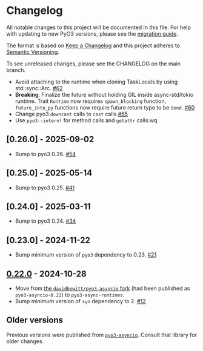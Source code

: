 # Changelog

All notable changes to this project will be documented in this file. For help with updating to new
PyO3 versions, please see the [migration guide](https://pyo3.rs/latest/migration.html).

The format is based on [Keep a Changelog](https://keepachangelog.com/en/1.0.0/)
and this project adheres to [Semantic Versioning](https://semver.org/spec/v2.0.0.html).

To see unreleased changes, please see the CHANGELOG on the main branch.

<!-- towncrier release notes start -->

- Avoid attaching to the runtime when cloning TaskLocals by using std::sync::Arc. [#62](https://github.com/PyO3/pyo3-async-runtimes/pull/62)
- **Breaking**: Finalize the future without holding GIL inside async-std/tokio runtime.
  Trait `Runtime` now requires `spawn_blocking` function,
  `future_into_py` functions now require future return type to be `Send`.
  [#60](https://github.com/PyO3/pyo3-async-runtimes/pull/60)
- Change pyo3 `downcast` calls to `cast` calls [#65](https://github.com/PyO3/pyo3-async-runtimes/pull/65)
- Use `pyo3::intern!` for method calls and `getattr` calls:wq

## [0.26.0] - 2025-09-02

- Bump to pyo3 0.26.  [#54](https://github.com/PyO3/pyo3-async-runtimes/pull/54)

## [0.25.0] - 2025-05-14

- Bump to pyo3 0.25. [#41](https://github.com/PyO3/pyo3-async-runtimes/pull/41)

## [0.24.0] - 2025-03-11

- Bump to pyo3 0.24. [#34](https://github.com/PyO3/pyo3-async-runtimes/pull/34)

## [0.23.0] - 2024-11-22

- Bump minimum version of `pyo3` dependency to 0.23. [#21](https://github.com/PyO3/pyo3-async-runtimes/pull/21)

## [0.22.0] - 2024-10-28

- Move from [the `davidhewitt/pyo3-asyncio` fork](https://github.com/davidhewitt/pyo3-asyncio) (had been published as `pyo3-asyncio-0.21`) to `pyo3-async-runtimes`.
- Bump minimum version of `syn` dependency to 2. [#12](https://github.com/PyO3/pyo3-async-runtimes/pull/12)

## Older versions

Previous versions were published from [`pyo3-asyncio`](https://github.com/awestlake87/pyo3-asyncio). Consult that library for older changes.

[Unreleased]: https://github.com/PyO3/pyo3-async-runtimes/compare/v0.22.0...HEAD
[0.22.0]: https://github.com/PyO3/pyo3-async-runtimes/tree/0.22.0
